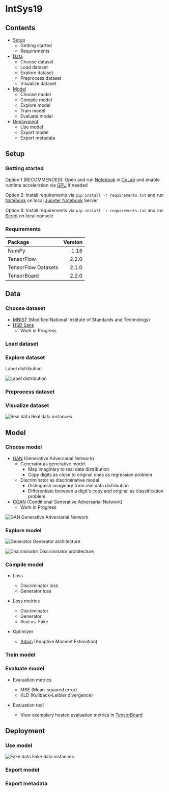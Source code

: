 # IntSys19

## Contents

* [Setup](https://github.com/MScharnberg/IntSys19/tree/documentation#setup)
  * Getting started
  * Requirements
* [Data](https://github.com/MScharnberg/IntSys19/tree/documentation#data)
  * Choose dataset 
  * Load dataset
  * Explore dataset
  * Preprocess dataset
  * Visualize dataset
* [Model](https://github.com/MScharnberg/IntSys19/tree/documentation#model)
  * Choose model 
  * Compile model
  * Explore model
  * Train model
  * Evaluate model
* [Deployment](https://github.com/MScharnberg/IntSys19/tree/documentation#deployment)
  * Use model
  * Export model
  * Export metadata

## Setup

### Getting started

Option 1 (RECOMMENDED): Open and run [Notebook](./Notebook.ipynb) in [CoLab](https://colab.research.google.com/) and enable runtime acceleration via [GPU](https://colab.research.google.com/notebooks/gpu.ipynb) if needed

Option 2: Install requirements via `pip install -r requirements.txt` and run [Notebook](./Notebook.ipynb) on local [Jupyter Notebook](https://jupyter.org/) Server

Option 3: Install requirements via `pip install -r requirements.txt` and run [Script](./script.py) on local console

### Requirements

| Package             | Version |
|:--------------------|--------:|
| NumPy               | 1.18    |
| TensorFlow          | 2.2.0   |
| TensorFlow Datasets | 2.1.0   |
| TensorBoard         | 2.2.0   |

## Data

### Choose dataset 

* [MNIST](http://yann.lecun.com/exdb/mnist/) (Modified National Institute of Standards and Technology)
* [HSD Sans](https://www.hs-duesseldorf.de/hochschule/verwaltung/kommunikation/cd/faq/hsdsans)
  * Work in Progress

### Load dataset

### Explore dataset

Label distribution

![Label distribution](./img/label.png)

### Preprocess dataset

### Visualize dataset

![Real data](./img/real.png)
Real data instances

## Model

### Choose model 

* [GAN](https://arxiv.org/abs/1406.2661) (Generative Adversarial Network)
  * Generator as generative model
    * Map imaginary to real data distribution
    * Copy digits as close to original ones as regression problem
  * Discriminator as discriminative model
    * Distinguish imaginary from real data distribution
    * Differentiate between a digit's copy and original as classification problem
* [CGAN](https://arxiv.org/abs/1411.1784) (Conditional Generative Adversarial Network)
  * Work in Progress

![GAN](./img/gan.png)
Generative Adversarial Network

### Explore model

![Generator](./img/generator.png)
Generator architecture

![Discriminator](./img/discriminator.png)
Discriminator architecture

### Compile model

* Loss
  * Discriminator loss
  * Generator loss
  
* Loss metrics
  * Discriminator
  * Generator
  * Real vs. Fake
  
* Optimizer
  * [Adam](https://arxiv.org/abs/1412.6980) (Adaptive Moment Estimation)

### Train model

### Evaluate model

* Evaluation metrics
  * MSE (Mean-squared error)
  * KLD (Kullback–Leibler divergence)

* Evaluation tool
  * View exemplary hosted evaluation metrics in [TensorBoard](https://tensorboard.dev/experiment/xPmLM55lRsGE7zE9i6PZpA/)

## Deployment 

### Use model

![Fake data](./img/fake.png)
Fake data instances

### Export model

### Export metadata
